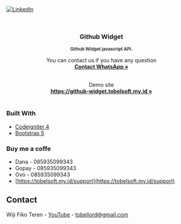 <div id="top"></div>

[![LinkedIn][linkedin-shield]][linkedin-url]



<!-- PROJECT LOGO -->
<br />
<div align="center">
  <h3 align="center">Github Widget</h3>
  <small align="center" style="margin-bottom: 30px; font-weight: 600;">Github Widget javascript API.</small>

  <p align="center">
    You can contact us if you have any question
    <br />
    <a target="_blank" href="https://wa.me/6285935099343"><strong>Contact WhatsApp »</strong></a>
    <br />
    <br />
  </p>
  
  <p align="center">
    Demo site
    <br />
    <a target="_blank" href="https://github-widget.tobelsoft.my.id"><strong>https://github-widget.tobelsoft.my.id »</strong></a>
    <br />
    <br />
  </p>
</div>

### Built With

* [Codeigniter 4](https://codeigniter.com)
* [Bootstrap 5](https://getbootstrap.com)

### Buy me a coffe

* Dana - 085935099343
* Gopay - 085935099343
* Ovo - 085935099343
* [https://tobelsoft.my.id/support](https://tobelsoft.my.id/support)

## Contact

Wiji Fiko Teren - [YouTube](https://www.youtube.com/channel/UCg0vH4hDGuLQlAxtfGCSL9A) - tobellord@gmail.com

[linkedin-shield]: https://img.shields.io/badge/-LinkedIn-black.svg?style=for-the-badge&logo=linkedin&colorB=555
[linkedin-url]: https://www.linkedin.com/in/wiji-fiko-teren-4a7a00219/
